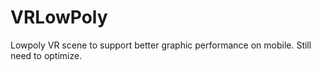 # VRLowPoly

Lowpoly VR scene to support better graphic performance on mobile.
Still need to optimize.

